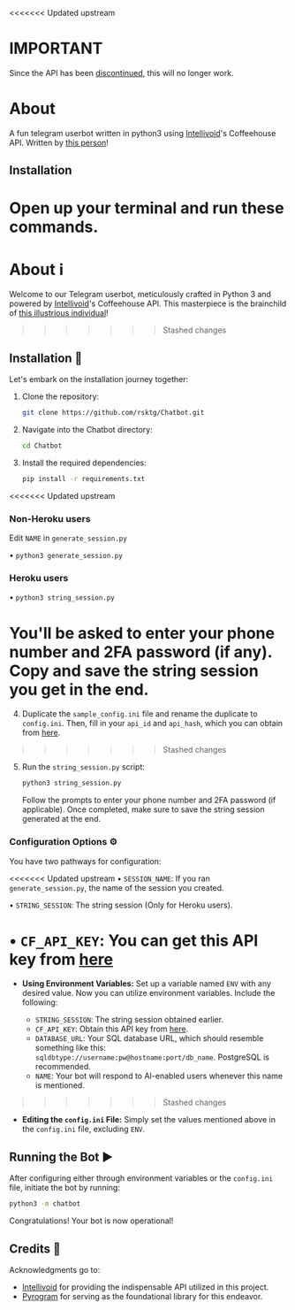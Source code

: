 <<<<<<< Updated upstream
# IMPORTANT
Since the API has been [discontinued](https://t.me/Intellivoid/559), this will no longer work. 

# About
A fun telegram userbot written in python3 using [Intellivoid](https://github.com/intellivoid)'s Coffeehouse API.
Written by [this person](https://t.me/TheRealPhoenix)!
## Installation
Open up your terminal and run these commands.
=======
# About ℹ️
Welcome to our Telegram userbot, meticulously crafted in Python 3 and powered by [Intellivoid](https://github.com/intellivoid)'s Coffeehouse API. This masterpiece is the brainchild of [this illustrious individual](https://t.me/TheRealPhoenix)!
>>>>>>> Stashed changes

## Installation 🔧
Let's embark on the installation journey together:

1. Clone the repository:
    ```bash
    git clone https://github.com/rsktg/Chatbot.git
    ```

2. Navigate into the Chatbot directory:
    ```bash
    cd Chatbot
    ```

3. Install the required dependencies:
    ```bash
    pip install -r requirements.txt
    ```

<<<<<<< Updated upstream
### Non-Heroku users
Edit ```NAME``` in ```generate_session.py```

• ```python3 generate_session.py```

### Heroku users
• ```python3 string_session.py```

You'll be asked to enter your phone number and 2FA password (if any). Copy and save the string session you get in the end.
=======
4. Duplicate the `sample_config.ini` file and rename the duplicate to `config.ini`. Then, fill in your `api_id` and `api_hash`, which you can obtain from [here](https://my.telegram.org).
>>>>>>> Stashed changes

5. Run the `string_session.py` script:
    ```bash
    python3 string_session.py
    ```

    Follow the prompts to enter your phone number and 2FA password (if applicable). Once completed, make sure to save the string session generated at the end.

### Configuration Options ⚙️
You have two pathways for configuration:

<<<<<<< Updated upstream
• ```SESSION_NAME```: If you ran ```generate_session.py```, the name of the session you created.

• ```STRING_SESSION```: The string session (Only for Heroku users).

• ```CF_API_KEY```: You can get this API key from [here](https://coffeehouse.intellivoid.net)
=======
- **Using Environment Variables:**
    Set up a variable named `ENV` with any desired value. Now you can utilize environment variables. Include the following:

    - `STRING_SESSION`: The string session obtained earlier.
    - `CF_API_KEY`: Obtain this API key from [here](https://t.me/IntellivoidDev).
    - `DATABASE_URL`: Your SQL database URL, which should resemble something like this: `sqldbtype://username:pw@hostname:port/db_name`. PostgreSQL is recommended.
    - `NAME`: Your bot will respond to AI-enabled users whenever this name is mentioned.
>>>>>>> Stashed changes

- **Editing the `config.ini` File:**
    Simply set the values mentioned above in the `config.ini` file, excluding `ENV`.

## Running the Bot ▶️
After configuring either through environment variables or the `config.ini` file, initiate the bot by running:
```bash
python3 -m chatbot
```
Congratulations! Your bot is now operational!

## Credits 🌟
Acknowledgments go to:

- [Intellivoid](https://github.com/intellivoid) for providing the indispensable API utilized in this project.
- [Pyrogram](https://github.com/pyrogram) for serving as the foundational library for this endeavor.